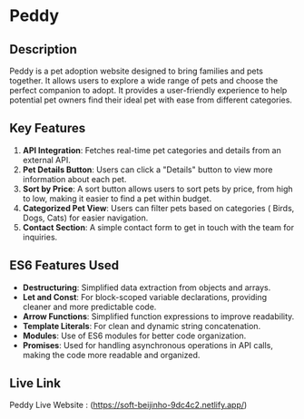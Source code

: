 # Peddy

## Description
Peddy is a pet adoption website designed to bring families and pets together. It allows users to explore a wide range of pets and choose the perfect companion to adopt. 
It provides a user-friendly experience to help potential pet owners find their ideal pet with ease from different categories. 

## Key Features
1. **API Integration**: Fetches real-time pet categories and details from an external API.
2. **Pet Details Button**: Users can click a "Details" button to view more information about each pet.
3. **Sort by Price**: A sort button allows users to sort pets by price, from high to low, making it easier to find a pet within budget.
4. **Categorized Pet View**: Users can filter pets based on categories ( Birds, Dogs, Cats) for easier navigation.
5. **Contact Section**: A simple  contact form to get in touch with the team for inquiries.

## ES6 Features Used
- **Destructuring**: Simplified data extraction from objects and arrays.
- **Let and Const**: For block-scoped variable declarations, providing cleaner and more predictable code.
- **Arrow Functions**: Simplified function expressions to improve readability.
- **Template Literals**: For clean and dynamic string concatenation.
- **Modules**: Use of ES6 modules for better code organization.
- **Promises**: Used for handling asynchronous operations in API calls, making the code more readable and organized.


## Live Link
Peddy Live Website : (https://soft-beijinho-9dc4c2.netlify.app/)

